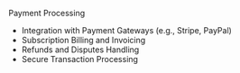 Payment Processing

- Integration with Payment Gateways (e.g., Stripe, PayPal)
- Subscription Billing and Invoicing
- Refunds and Disputes Handling
- Secure Transaction Processing
